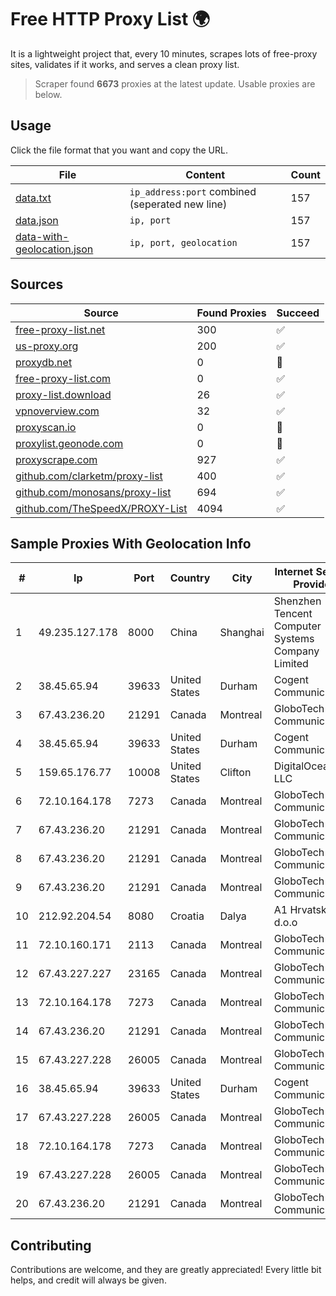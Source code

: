 
# Free HTTP Proxy List 🌍

It is a lightweight project that, every 10 minutes, scrapes lots of free-proxy sites, validates if it works, and serves a clean proxy list.


> Scraper found **6673** proxies at the latest update. Usable proxies are below.

## Usage

Click the file format that you want and copy the URL.


|File|Content|Count|
|----|-------|-----|
|[data.txt](https://raw.githubusercontent.com/themiralay/Proxy-List-World/master/data.txt)|`ip_address:port` combined (seperated new line)|157|
|[data.json](https://raw.githubusercontent.com/themiralay/Proxy-List-World/master/data.json)|`ip, port`|157|
|[data-with-geolocation.json](https://raw.githubusercontent.com/themiralay/Proxy-List-World/master/data-with-geolocation.json)|`ip, port, geolocation`|157|

## Sources

|Source|Found Proxies|Succeed|
|------|-------------|-------|
|[free-proxy-list.net](https://free-proxy-list.net)|300|✅|
|[us-proxy.org](https://www.us-proxy.org)|200|✅|
|[proxydb.net](http://proxydb.net)|0|🚫|
|[free-proxy-list.com](https://free-proxy-list.com/?page=&port=&type%5B%5D=http&type%5B%5D=https&up_time=0&search=Search)|0|✅|
|[proxy-list.download](https://www.proxy-list.download/HTTP)|26|✅|
|[vpnoverview.com](https://vpnoverview.com/privacy/anonymous-browsing/free-proxy-servers)|32|✅|
|[proxyscan.io](https://www.proxyscan.io)|0|🚫|
|[proxylist.geonode.com](https://proxylist.geonode.com/api/proxy-list?limit=300&page=1&sort_by=lastChecked&sort_type=desc&protocols=http,https)|0|🚫|
|[proxyscrape.com](https://api.proxyscrape.com/v2/?request=displayproxies&protocol=http&timeout=10000&country=all&ssl=all&anonymity=all)|927|✅|
|[github.com/clarketm/proxy-list](https://raw.githubusercontent.com/clarketm/proxy-list/master/proxy-list-raw.txt)|400|✅|
|[github.com/monosans/proxy-list](https://raw.githubusercontent.com/monosans/proxy-list/main/proxies/http.txt)|694|✅|
|[github.com/TheSpeedX/PROXY-List](https://raw.githubusercontent.com/TheSpeedX/PROXY-List/master/http.txt)|4094|✅|


## Sample Proxies With Geolocation Info

|#|Ip|Port|Country|City|Internet Service Provider|
|-|--|----|-------|----|-------------------------|
|1|49.235.127.178|8000|China|Shanghai|Shenzhen Tencent Computer Systems Company Limited|
|2|38.45.65.94|39633|United States|Durham|Cogent Communications|
|3|67.43.236.20|21291|Canada|Montreal|GloboTech Communications|
|4|38.45.65.94|39633|United States|Durham|Cogent Communications|
|5|159.65.176.77|10008|United States|Clifton|DigitalOcean, LLC|
|6|72.10.164.178|7273|Canada|Montreal|GloboTech Communications|
|7|67.43.236.20|21291|Canada|Montreal|GloboTech Communications|
|8|67.43.236.20|21291|Canada|Montreal|GloboTech Communications|
|9|67.43.236.20|21291|Canada|Montreal|GloboTech Communications|
|10|212.92.204.54|8080|Croatia|Dalya|A1 Hrvatska d.o.o|
|11|72.10.160.171|2113|Canada|Montreal|GloboTech Communications|
|12|67.43.227.227|23165|Canada|Montreal|GloboTech Communications|
|13|72.10.164.178|7273|Canada|Montreal|GloboTech Communications|
|14|67.43.236.20|21291|Canada|Montreal|GloboTech Communications|
|15|67.43.227.228|26005|Canada|Montreal|GloboTech Communications|
|16|38.45.65.94|39633|United States|Durham|Cogent Communications|
|17|67.43.227.228|26005|Canada|Montreal|GloboTech Communications|
|18|72.10.164.178|7273|Canada|Montreal|GloboTech Communications|
|19|67.43.227.228|26005|Canada|Montreal|GloboTech Communications|
|20|67.43.236.20|21291|Canada|Montreal|GloboTech Communications|



## Contributing

Contributions are welcome, and they are greatly appreciated! Every
little bit helps, and credit will always be given.

